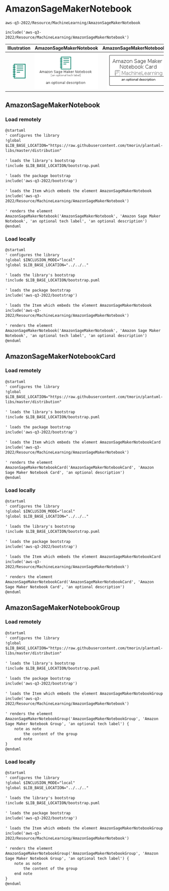 # AmazonSageMakerNotebook


```text
aws-q3-2022/Resource/MachineLearning/AmazonSageMakerNotebook
```

```text
include('aws-q3-2022/Resource/MachineLearning/AmazonSageMakerNotebook')
```



| Illustration | AmazonSageMakerNotebook | AmazonSageMakerNotebookCard | AmazonSageMakerNotebookGroup |
| :---: | :---: | :---: | :---: |
| ![illustration for Illustration](../../../aws-q3-2022/Resource/MachineLearning/AmazonSageMakerNotebook.png) | ![illustration for AmazonSageMakerNotebook](../../../aws-q3-2022/Resource/MachineLearning/AmazonSageMakerNotebook.Local.png) | ![illustration for AmazonSageMakerNotebookCard](../../../aws-q3-2022/Resource/MachineLearning/AmazonSageMakerNotebookCard.Local.png) | ![illustration for AmazonSageMakerNotebookGroup](../../../aws-q3-2022/Resource/MachineLearning/AmazonSageMakerNotebookGroup.Local.png) |




## AmazonSageMakerNotebook

### Load remotely
```plantuml
@startuml
' configures the library
!global $LIB_BASE_LOCATION="https://raw.githubusercontent.com/tmorin/plantuml-libs/master/distribution"

' loads the library's bootstrap
!include $LIB_BASE_LOCATION/bootstrap.puml

' loads the package bootstrap
include('aws-q3-2022/bootstrap')

' loads the Item which embeds the element AmazonSageMakerNotebook
include('aws-q3-2022/Resource/MachineLearning/AmazonSageMakerNotebook')

' renders the element
AmazonSageMakerNotebook('AmazonSageMakerNotebook', 'Amazon Sage Maker Notebook', 'an optional tech label', 'an optional description')
@enduml
```

### Load locally
```plantuml
@startuml
' configures the library
!global $INCLUSION_MODE="local"
!global $LIB_BASE_LOCATION="../../.."

' loads the library's bootstrap
!include $LIB_BASE_LOCATION/bootstrap.puml

' loads the package bootstrap
include('aws-q3-2022/bootstrap')

' loads the Item which embeds the element AmazonSageMakerNotebook
include('aws-q3-2022/Resource/MachineLearning/AmazonSageMakerNotebook')

' renders the element
AmazonSageMakerNotebook('AmazonSageMakerNotebook', 'Amazon Sage Maker Notebook', 'an optional tech label', 'an optional description')
@enduml
```

## AmazonSageMakerNotebookCard

### Load remotely
```plantuml
@startuml
' configures the library
!global $LIB_BASE_LOCATION="https://raw.githubusercontent.com/tmorin/plantuml-libs/master/distribution"

' loads the library's bootstrap
!include $LIB_BASE_LOCATION/bootstrap.puml

' loads the package bootstrap
include('aws-q3-2022/bootstrap')

' loads the Item which embeds the element AmazonSageMakerNotebookCard
include('aws-q3-2022/Resource/MachineLearning/AmazonSageMakerNotebook')

' renders the element
AmazonSageMakerNotebookCard('AmazonSageMakerNotebookCard', 'Amazon Sage Maker Notebook Card', 'an optional description')
@enduml
```

### Load locally
```plantuml
@startuml
' configures the library
!global $INCLUSION_MODE="local"
!global $LIB_BASE_LOCATION="../../.."

' loads the library's bootstrap
!include $LIB_BASE_LOCATION/bootstrap.puml

' loads the package bootstrap
include('aws-q3-2022/bootstrap')

' loads the Item which embeds the element AmazonSageMakerNotebookCard
include('aws-q3-2022/Resource/MachineLearning/AmazonSageMakerNotebook')

' renders the element
AmazonSageMakerNotebookCard('AmazonSageMakerNotebookCard', 'Amazon Sage Maker Notebook Card', 'an optional description')
@enduml
```

## AmazonSageMakerNotebookGroup

### Load remotely
```plantuml
@startuml
' configures the library
!global $LIB_BASE_LOCATION="https://raw.githubusercontent.com/tmorin/plantuml-libs/master/distribution"

' loads the library's bootstrap
!include $LIB_BASE_LOCATION/bootstrap.puml

' loads the package bootstrap
include('aws-q3-2022/bootstrap')

' loads the Item which embeds the element AmazonSageMakerNotebookGroup
include('aws-q3-2022/Resource/MachineLearning/AmazonSageMakerNotebook')

' renders the element
AmazonSageMakerNotebookGroup('AmazonSageMakerNotebookGroup', 'Amazon Sage Maker Notebook Group', 'an optional tech label') {
    note as note
        the content of the group
    end note
}
@enduml
```

### Load locally
```plantuml
@startuml
' configures the library
!global $INCLUSION_MODE="local"
!global $LIB_BASE_LOCATION="../../.."

' loads the library's bootstrap
!include $LIB_BASE_LOCATION/bootstrap.puml

' loads the package bootstrap
include('aws-q3-2022/bootstrap')

' loads the Item which embeds the element AmazonSageMakerNotebookGroup
include('aws-q3-2022/Resource/MachineLearning/AmazonSageMakerNotebook')

' renders the element
AmazonSageMakerNotebookGroup('AmazonSageMakerNotebookGroup', 'Amazon Sage Maker Notebook Group', 'an optional tech label') {
    note as note
        the content of the group
    end note
}
@enduml
```

